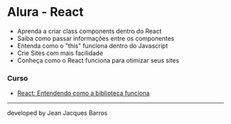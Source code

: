 # Alura - React

- Aprenda a criar class components dentro do React
- Saiba como passar informações entre os componentes
- Entenda como o "this" funciona dentro do Javascript
- Crie Sites com mais facilidade
- Conheça como o React funciona para otimizar seus sites

### Curso
- [React: Entendendo como a biblioteca funciona](https://cursos.alura.com.br/course/react-js/)

---
developed by Jean Jacques Barros